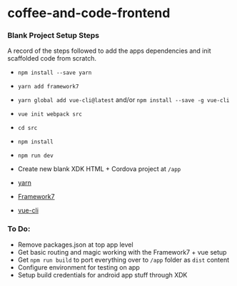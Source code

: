 # coffee-and-code-frontend

### Blank Project Setup Steps

A record of the steps followed to add the apps dependencies and init scaffolded code from scratch.

- `npm install --save yarn`
- `yarn add framework7`
- `yarn global add vue-cli@latest` and/or `npm install --save -g vue-cli`
- `vue init webpack src`
- `cd src`
- `npm install`
- `npm run dev`
- Create new blank XDK HTML + Cordova project at `/app`


- [yarn](https://www.npmjs.com/package/yarn)
- [Framework7](http://framework7.io/docs/)
- [vue-cli](https://github.com/vuejs-templates/webpack)


### To Do:

- Remove packages.json at top app level
- Get basic routing and magic working with the Framework7 + vue setup
- Get `npm run build` to port everything over to `/app` folder as `dist` content
- Configure environment for testing on app
- Setup build credentials for android app stuff through XDK